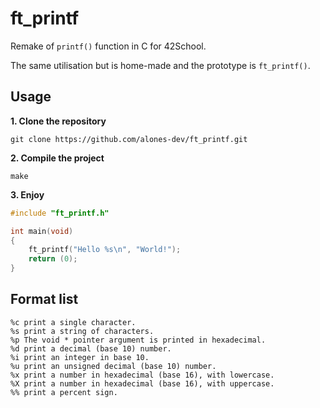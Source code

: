 # ft_printf
Remake of ```printf()``` function in C for 42School.

The same utilisation but is home-made and the prototype is ```ft_printf()```.

## Usage
**1. Clone the repository**
```
git clone https://github.com/alones-dev/ft_printf.git
```
**2. Compile the project**
```
make
```
**3. Enjoy**
```c
#include "ft_printf.h"

int main(void)
{
    ft_printf("Hello %s\n", "World!");
    return (0);
}
```

## Format list
```
%c print a single character.
%s print a string of characters.
%p The void * pointer argument is printed in hexadecimal.
%d print a decimal (base 10) number.
%i print an integer in base 10.
%u print an unsigned decimal (base 10) number.
%x print a number in hexadecimal (base 16), with lowercase.
%X print a number in hexadecimal (base 16), with uppercase.
%% print a percent sign.
```
